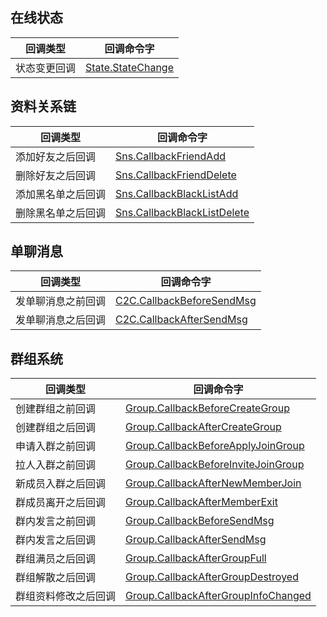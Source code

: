 ## 在线状态

| 回调类型         | 回调命令字                                    |
| ---------------- | --------------------------------------------- |
| 状态变更回调 | [State.StateChange](https://cloud.tencent.com/document/product/269/2570) |


## 资料关系链

| 回调类型           | 回调命令字                                                   |
| ------------------ | ------------------------------------------------------------ |
| 添加好友之后回调   | [Sns.CallbackFriendAdd](https://cloud.tencent.com/document/product/269/1657)        |
| 删除好友之后回调   | [Sns.CallbackFriendDelete](https://cloud.tencent.com/document/product/269/1659)  |
| 添加黑名单之后回调 | [Sns.CallbackBlackListAdd](https://cloud.tencent.com/document/product/269/1660)  |
| 删除黑名单之后回调 | [Sns.CallbackBlackListDelete](https://cloud.tencent.com/document/product/269/1661) |

## 单聊消息

| 回调类型           | 回调命令字                                                   |
| ------------------ | ------------------------------------------------------------ |
| 发单聊消息之前回调 | [C2C.CallbackBeforeSendMsg](https://cloud.tencent.com/document/product/269/1632) |
| 发单聊消息之后回调 | [C2C.CallbackAfterSendMsg](https://cloud.tencent.com/document/product/269/2716)  |

## 群组系统

| 回调类型           | 回调命令字                                                   |
| ------------------ | ------------------------------------------------------------ |
|创建群组之前回调|[Group.CallbackBeforeCreateGroup](https://cloud.tencent.com/document/product/269/1662)|
|创建群组之后回调|[Group.CallbackAfterCreateGroup](https://cloud.tencent.com/document/product/269/1663)|
|申请入群之前回调|[Group.CallbackBeforeApplyJoinGroup](https://cloud.tencent.com/document/product/269/1665)|
|拉人入群之前回调|[Group.CallbackBeforeInviteJoinGroup](https://cloud.tencent.com/document/product/269/1666)|
|新成员入群之后回调|[Group.CallbackAfterNewMemberJoin](https://cloud.tencent.com/document/product/269/1667)|
|群成员离开之后回调|[Group.CallbackAfterMemberExit](https://cloud.tencent.com/document/product/269/1668)|
|群内发言之前回调|[Group.CallbackBeforeSendMsg](https://cloud.tencent.com/document/product/269/1619)|
|群内发言之后回调|[Group.CallbackAfterSendMsg](https://cloud.tencent.com/document/product/269/2661)|
|群组满员之后回调|[Group.CallbackAfterGroupFull](https://cloud.tencent.com/document/product/269/1669)|
|群组解散之后回调|[Group.CallbackAfterGroupDestroyed](https://cloud.tencent.com/document/product/269/1670)|
|群组资料修改之后回调|[Group.CallbackAfterGroupInfoChanged](https://cloud.tencent.com/document/product/269/2930)|


